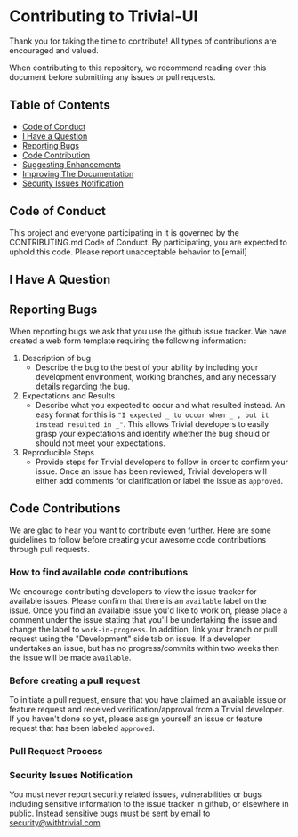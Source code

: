 # Contributing to Trivial-UI

Thank you for taking the time to contribute! All types of contributions are encouraged and valued. 

When contributing to this repository, we recommend reading over this document before submitting any issues or pull requests.

## Table of Contents

- [Code of Conduct](#code-of-conduct)
- [I Have a Question](#i-have-a-question)
- [Reporting Bugs](#reporting-bugs)
- [Code Contribution](#code-contribution)
- [Suggesting Enhancements](#suggesting-enhancements)
- [Improving The Documentation](#improving-the-documentation)
- [Security Issues Notification](#security-issues-notification)
## Code of Conduct

This project and everyone participating in it is governed by the CONTRIBUTING.md Code of Conduct. By participating, you are expected to uphold this code. Please report unacceptable behavior to [email]

## I Have A Question

## Reporting Bugs
When reporting bugs we ask that you use the github issue tracker. We have created a web form template requiring the following information: 
1. Description of bug
   - Describe the bug to the best of your ability by including your development environment, working branches, and any necessary details regarding the bug.
2. Expectations and Results
   - Describe what you expected to occur and what resulted instead. An easy format for this is `"I expected _ to occur when _ , but it instead resulted in _"`. This allows Trivial developers to easily grasp your expectations and identify whether the bug should or should not meet your expectations.
3. Reproducible Steps
   - Provide steps for Trivial developers to follow in order to confirm your issue. Once an issue has been reviewed, Trivial developers will either add comments for clarification or label the issue as `approved`.

## Code Contributions
We are glad to hear you want to contribute even further. Here are some guidelines to follow before creating your awesome code contributions through pull requests. 

### How to find available code contributions
We encourage contributing developers to view the issue tracker for available issues. Please confirm that there is an `available` label on the issue. Once you find an available issue you'd like to work on, please place a comment under the issue stating that you'll be undertaking the issue and change the label to `work-in-progress`. In addition, link your branch or pull request using the "Development" side tab on issue. If a developer undertakes an issue, but has no progress/commits within two weeks then the issue will be made `available`.

### Before creating a pull request
To initiate a pull request, ensure that you have claimed an available issue or feature request and received verification/approval from a Trivial developer. If you haven't done so yet, please assign yourself an issue or feature request that has been labeled `approved`. 

### Pull Request Process



### Security Issues Notification

You must never report security related issues, vulnerabilities or bugs including sensitive information to the issue tracker in github, or elsewhere in public. Instead sensitive bugs must be sent by email to [security@withtrivial.com](security@withtrivial.com).
